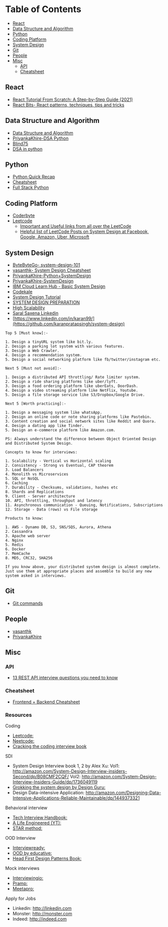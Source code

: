 # Table of Contents
- [React](#react)
- [Data Structure and Algorithm](#data-structure-and-algorithm)
- [Python](#python)
- [Coding Platform](#coding-platform)
- [System Design](#system-design)
- [Git](#git)
- [People](#people)
- [Misc](#misc)
  - [API](#api)
  - [Cheatsheet](#cheatsheet)



## React

* [React Tutorial From Scratch: A Step-by-Step Guide (2021)](https://ibaslogic.com/react-tutorial-for-beginners/)
* [React Bits- React patterns, techniques, tips and tricks](https://vasanthk.gitbooks.io/react-bits/content/)

## Data Structure and Algorithm
* [Data Structure and Algorithm](https://neetcode.io/)
* [PriyankaKhire-DSA Python](https://github.com/PriyankaKhire/ProgrammingPracticePython)
* [Blind75](https://medium.com/@miniChang8/75-leetcode-must-know-questions-953b3749c7e9)
* [DSA in python](https://github.com/mouseinthehouse/Advanced-Algorithms)

## Python
* [Python Quick Recap](https://github.com/mouseinthehouse/python)
* [Cheatsheet](https://www.pythoncheatsheet.org/)
* [Full Stack Python](https://www.fullstackpython.com/)

## Coding Platform
* [Coderbyte](https://coderbyte.com/)
* [Leetcode](https://leetcode.com/)
  * [Important and Useful links from all over the LeetCode](https://leetcode.com/discuss/general-discussion/665604/important-and-useful-links-from-all-over-the-leetcode/)
  * [Helpful list of LeetCode Posts on System Design at Facebook, Google, Amazon, Uber, Microsoft](https://leetcode.com/discuss/interview-question/1140451/helpful-list-of-leetcode-posts-on-system-design-at-facebook-google-amazon-uber-microsoft)

## System Design
* [ByteByteGo- system-design-101](https://github.com/ByteByteGoHq/system-design-101)
* [vasanthk- System Design Cheatsheet](https://gist.github.com/vasanthk/485d1c25737e8e72759f)
* [PriyankaKhire-Python+SystemDesign](https://github.com/PriyankaKhire/ProgrammingPracticePython)
* [PriyankaKhire-SystemDesign](https://github.com/PriyankaKhire/SystemDesign)
* [IBM Cloud Learn Hub - Basic System Design](https://www.ibm.com/in-en/cloud/learn/all)
* [Codekale](https://www.codekarle.com/)
* [System Design Tutorial](https://systemdesigntutorial.com/)
* [SYSTEM DESIGN PREPARATION](https://github.com/shashank88/system_design)
* [High Scalability](http://highscalability.com/start-here/)
* [Saral Saxena Linkedin](https://www.linkedin.com/in/saralsaxena/recent-activity/articles/)
* [https://www.linkedin.com/in/karan99/](https://github.com/karanpratapsingh/system-design)
```
Top 5 [Must know]:-

1. Design a tinyURL system like bit.ly.
2. Design a parking lot system with various features.
3. Design a Web Crawler.
4. Design a recommendation system.
5. Design a social networking platform like fb/twitter/instagram etc.

Next 5 [Must not avoid]:-

1. Design a distributed API throttling/ Rate limiter system.
2. Design a ride sharing platforms like uber/lyft.
3. Design a food ordering platform like uberEats, DoorDash.
4. Design a video streaming platform like NetFlix, Youtube.
5. Design a file storage service like S3/Dropbox/Google Drive.

Next 5 [Worth practicing]:-

1. Design a messaging system like whatsApp.
2. Design an online code or note sharing platforms like Pastebin.
3. Content creation and social network sites like Reddit and Quora.
4. Design a dating app like Tinder.
5. Design an e-commerce platform like Amazon.com.

PS: Always understand the difference between Object Oriented Design and Distributed System Design.
```
```
Concepts to know for interviews:

1. Scalability - Vertical vs Horizontal scaling
2. Consistency - Strong vs Eventual, CAP theorem
3. Load Balancers
4. Monolith vs Microservices
5. SQL or NoSQL
6. Caching
7. Durability - Checksums, validations, hashes etc
8. Shards and Replications
9. Client - Server architecture
10. API, throttling, throughput and latency
11. Asynchronous communication - Queuing, Notifications, Subscriptions
12. Storage - Data (rows) vs File storage

Products to know:

1. AWS - Dynamo DB, S3, SNS/SQS, Aurora, Athena
2. Cassandra
3. Apache web server
4. Nginx
5. Redis
6. Docker
7. MemCache
8. MD5, CRC32, SHA256

If you know above, your distributed system design is almost complete. Just use them at appropriate places and assemble to build any new system asked in interviews.
```

## Git
* [Git commands](https://github.com/PriyankaKhire/LearningGitCommands)

## People
* [vasanthk](https://gist.github.com/vasanthk)
* [PriyankaKhire](https://github.com/PriyankaKhire)

## Misc

### API

* [13 REST API interview questions you need to know](https://www.educative.io/blog/rest-api-interview-questions)

### Cheatsheet
* [Frontend + Backend Cheatsheet](https://www.thinkful.com/blog/web-developer-cheat-sheet/)

### Resources
Coding
- [Leetcode:](http://leetcode.com)
- [Neetcode:](http://neetcode.io)
- [Cracking the coding interview book](http://amazon.com/Cracking-Coding-Interview-Programming-Questions/dp/0984782850/)

SDI
- System Design Interview book 1, 2 by Alex Xu: 
Vol1: http://amazon.com/System-Design-Interview-insiders-Second/dp/B08CMF2CQF/
Vol2: http://amazon.com/System-Design-Interview-Insiders-Guide/dp/1736049119
- [Grokking the system design by Design Guru:](http://designgurus.io)
- Design Data-intensive Application: http://amazon.com/Designing-Data-Intensive-Applications-Reliable-Maintainable/dp/1449373321

Behavioral interview
- [Tech Interview Handbook:](http://techinterviewhandbook.org)
- [A Life Engineered (YT):](http://youtube.com/@ALifeEngineered)
- [STAR method:](http://indeed.com/career-advice/interviewing/how-to-use-the-star-interview-response-technique)

OOD Interview
- [Interviewready:](http://interviewready.io)
- [OOD by educative:](http://educative.io)
- [Head First Design Patterns Book:](http://amazon.com/Head-First-Design-Patterns-Brain-Friendly/dp/0596007124)

Mock interviews
- [Interviewingio:](http://interviewing.io)
- [Pramp:](http://pramp.com)
- [Meetapro:](http://meetapro.com)

Apply for Jobs
- Linkedin: http://linkedin.com
- Monster: http://monster.com
- Indeed: http://indeed.com

